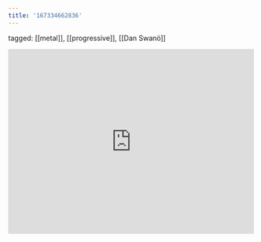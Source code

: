 ```yaml
---
title: '167334662836'
---
```

tagged: [[metal]], [[progressive]], [[Dan Swanö]]
<iframe allow="accelerometer; autoplay; clipboard-write; encrypted-media; gyroscope; picture-in-picture" allowfullscreen="" frameborder="0" height="375" id="youtube_iframe" src="https://www.youtube.com/embed/pF_42zfAEOM?feature=oembed&amp;enablejsapi=1&amp;origin=https://safe.txmblr.com&amp;wmode=opaque" width="500"></iframe>
